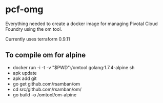 # pcf-omg
Everything needed to create a docker image for managing Pivotal Cloud Foundry using the om tool.

Currently uses terraform 0.9.11

## To compile om for alpine
 - docker run -i -t -v "$PWD":/omtool golang:1.7.4-alpine sh
 - apk update
 - apk add git
 - go get github.com/rsamban/om
 - cd src/github.com/rsamban/om/
 - go build -o /omtool/om-alpine
